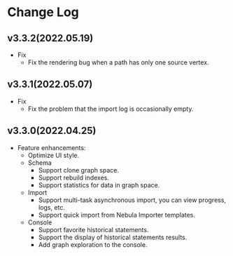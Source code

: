 # Change Log

## v3.3.2(2022.05.19)

- Fix
  - Fix the rendering bug when a path has only one source vertex.

## v3.3.1(2022.05.07)

- Fix
  - Fix the problem that the import log is occasionally empty.

## v3.3.0(2022.04.25)

 - Feature enhancements:
   - Optimize UI style.
   - Schema
     - Support clone graph space.
     - Support rebuild indexes.
     - Support statistics for data in graph space.
   - Import
     - Support multi-task asynchronous import, you can view progress, logs, etc.
     - Support quick import from Nebula Importer templates.
   - Console
     - Support favorite historical statements.
     - Support the display of historical statements results.
     - Add graph exploration to the console.

